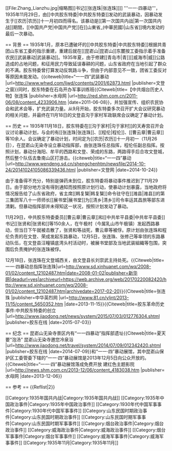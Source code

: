 [[File:Zhang_Lianzhu.jpg|缩略图]]书记[[张连珠|张连珠]]]]
'''一一·四暴动'''，1935年11月29日，由[[中共胶东特委|中共胶东特委]]发动的武装暴动，因暴动发生于[[农历|农历]]十一月初四而得名。该暴动是[[第一次国共内战|第一次国共内战]]期間，[[中国共产党|中国共产党]]在[[山東省_(中華民國)|山东省]]境内发动的最后一次暴动。

== 背景 ==
1935年1月，原本已遭破坏的[[中共胶东特委|中共胶东特委]]根据共青团山东省工委的指示重建，重建后就在[[昆嵛山|昆嵛山]]东麓按工委指示着手准备农民[[武装暴动|武装暴动]]。1935年夏，由于修建[[青岛市|青]][[威海市|威]]公路造成的占地问题，和征用民力导致延误春耕的问题，山东省政府在当地引起了群众的不满。胶东特委曾打算发动反筑路斗争，但由于内部意见不一致，团省工委反对等原因未能发动。<ref name=whwd>{{citeweb|title=“一一四”武装暴动 |url=http://www.whwd.com/ljwd/contents/2001/62873.html |publisher=文登之窗}}</ref>同时，胶东特委在石岛开办军事训练班<ref name=yan>{{Citeweb|title=【中共烟台历史人物】张连珠 |publisher=水母网 |url=http://red.shm.com.cn/2011-06/08/content_4233906.htm |date=2011-06-08}}</ref>，并加强宣传、组织农民协会和武术会等，扩充武装力量。从9月开始，胶东特委多次召开扩大会议研究暴动的相关问题，并最终在11月18日的文登县沟于家村军政联席会议确定了暴动计划。<ref name=whwd/><ref name=yan/>

== 历史 ==
1935年11月18日，胶东特委在[[沟于家村|沟于家村]]的天寿宫召开会议讨论暴动计划，与会的有[[张连珠|张连珠]]、[[程伦|程伦]]、[[曹云章|曹云章]]等10余人。会议确定了暴动计划，时间定为[[农历|农历]]十一月初一（11月26日），在昆嵛山无染寺设立暴动指挥部，由张连珠任总指挥，程伦任副总指挥。按照计划，暴动分海阳、牟平的西路和文登、荣成的东路，两路得手后合攻文登城，然后整个队伍去鲁南山区打游击。<ref name=wendeng>{{citeweb|title=“一一四”暴动 |url=http://www.wendeng.sd.cn/shengchenhtm/newsfile/2014-10-24/20141024105086339436.html |publisher=文登网 |date=2014-10-24}}</ref>

由于准备得不充分，特别是弹药未到位，胶东特委将暴动事件推迟到了11月29日。由于部分地方没有得到通知而按照原计划行动，使暴动计划暴露，当地政府将情况报告给了山东省政府，省主席[[韩复榘|韩复榘]]命令驻守在[[潍县|潍县]]的第三集团军八十一师师长[[展书堂|展书堂]]为[[清乡|清乡]]司令率运其昌旅等部东进清剿。但暴动指挥部并未得知这一状况，按照计划发动了暴动。<ref name=whwd/>

11月29日，中共胶东特委委员[[曹云章|曹云章]]和[[中共牟平县委|中共牟平县委]]书记[[张贤和|张贤和]]等150余人，在午极村（今属乳山市午极镇）发起西路暴动，但当日下午就被击散了，张贤和等战死，曹云章等被俘。<ref name=whwd/>原计划由张连珠和程伦负责的在文登、荣成发起东路暴动，12月5日，张连珠、张修己等率领的东路暴动队伍，在文登县汪疃镇底湾头村活动时，被展书堂部及当地武装組織等包围，突围后负责掩护的张连珠被俘。

12月18日，张连珠在文登城西关，由文登县长刘崇武主持处死。<ref name=yan/><ref name=ming>{{Citeweb|title=一一·四暴动总指挥张连珠|url=http://www.sd.xinhuanet.com/wq/2008-01/02/content_12102487.htm|date=2008-01-02|publisher=新华网|deadurl=yes|archiveurl=https://web.archive.org/web/20170220082420/http://www.sd.xinhuanet.com/wq/2008-01/02/content_12102487.htm|archivedate=2017-02-20}}</ref><ref name=ying>{{Citeweb|title=张连珠 |publisher=中华英烈网 |url=http://www.81.cn/yljnt/2013-11/15/content_5650352.htm |date=2013-11-15}}</ref><ref name=jd>{{Citeweb|title=胶东革命历史事件:中共胶东特委的创立 |url=http://www.jiaodong.net/news/system/2015/07/03/012776304.shtml |publisher=胶东在线 |date=2015-07-03}}</ref>

== 纪念 ==
昆嵛山无染寺景区内有“一一四暴动”指挥部遗址<ref>{{Citeweb|title=夏天要“泡汤” 昆嵛山无染寺邀您冷泉浴 |url=http://www.jiaodong.net/travel/system/2014/07/09/012342420.shtml |publisher=胶东在线 |date=2014-07-09}}</ref>和“一一·四”暴动展馆，其中昆嵛山保护区工委管委下辖的“一一·四”暴动展馆是2013年12月5日向公众开放的。<ref>{{Citeweb|title=“一一·四”暴动展馆落成免费开放 建红色主题影院 |url=http://news.shm.com.cn/2013-12/06/content_4183038.htm |publisher=水母网 |date=2013-12-06}}</ref>

== 参考 ==
{{Reflist|2}}

[[Category:1935年国共内战|Category:1935年国共内战]]
[[Category:1935年中国政治事件|Category:1935年中国政治事件]]
[[Category:1930年代中国军事事件|Category:1930年代中国军事事件]]
[[Category:山东民国时期政治事件|Category:山东民国时期政治事件]]
[[Category:山东民国时期军事事件|Category:山东民国时期军事事件]]
[[Category:烟台政治事件|Category:烟台政治事件]]
[[Category:威海政治事件|Category:威海政治事件]]
[[Category:烟台军事事件|Category:烟台军事事件]]
[[Category:威海军事事件|Category:威海军事事件]]
[[Category:1935年11月|Category:1935年11月]]